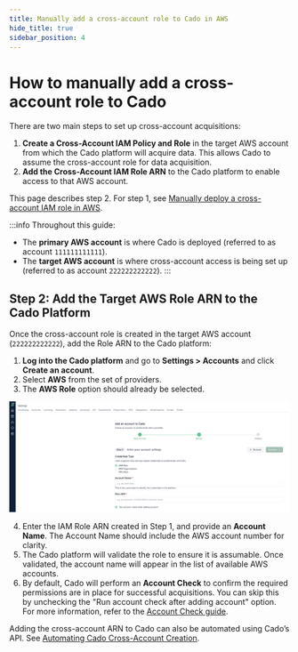 ```yaml
---
title: Manually add a cross-account role to Cado in AWS
hide_title: true
sidebar_position: 4
---
```


# How to manually add a cross-account role to Cado

There are two main steps to set up cross-account acquisitions:

1. **Create a Cross-Account IAM Policy and Role** in the target AWS account from which the Cado platform will acquire data. This allows Cado to assume the cross-account role for data acquisition.
2. **Add the Cross-Account IAM Role ARN** to the Cado platform to enable access to that AWS account.

This page describes step 2. For step 1, see [Manually deploy a cross-account IAM role in AWS](/cado/deploy/cross/cross-account-creation).

:::info
Throughout this guide:
- The **primary AWS account** is where Cado is deployed (referred to as account `111111111111`).
- The **target AWS account** is where cross-account access is being set up (referred to as account `222222222222`).
:::


## Step 2: Add the Target AWS Role ARN to the Cado Platform

Once the cross-account role is created in the target AWS account (`222222222222`), add the Role ARN to the Cado platform:

1. **Log into the Cado platform** and go to **Settings > Accounts** and click **Create an account**.
2. Select **AWS** from the set of providers.
3. The **AWS Role** option should already be selected.

![Add AWS Account](/img/Accounts-AWSRole.png)

4. Enter the IAM Role ARN created in Step 1, and provide an **Account Name**. The Account Name should include the AWS account number for clarity.
5. The Cado platform will validate the role to ensure it is assumable. Once validated, the account name will appear in the list of available AWS accounts.
6. By default, Cado will perform an **Account Check** to confirm the required permissions are in place for successful acquisitions. You can skip this by unchecking the "Run account check after adding account" option. For more information, refer to the [Account Check guide](/cado/manage/monitoring#account-check).

Adding the cross-account ARN to Cado can also be automated using Cado’s API. See [Automating Cado Cross-Account Creation](#automating-cado-cross-account-creation).


